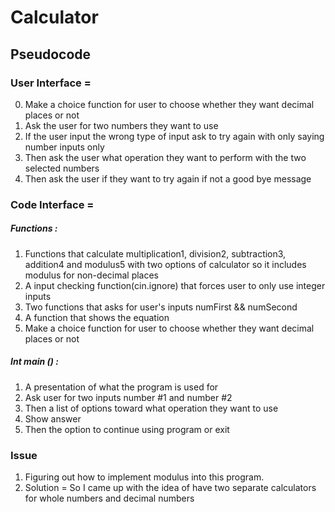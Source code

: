 # Calculator

## Pseudocode

### User Interface =

0. Make a choice function for user to choose whether they want decimal places or not
1. Ask the user for two numbers they want to use
2. If the user input the wrong type of input ask to try again with only saying number inputs only
3. Then ask the user what operation they want to perform with the two selected numbers
4. Then ask the user if they want to try again if not a good bye message

### Code Interface =

##### Functions :

1. Functions that calculate multiplication1, division2, subtraction3, addition4 and modulus5 with two options of calculator so it includes modulus for non-decimal places
2. A input checking function(cin.ignore) that forces user to only use integer inputs
3. Two functions that asks for user's inputs numFirst && numSecond
4. A function that shows the equation
5. Make a choice function for user to choose whether they want decimal places or not

##### Int main () :

1. A presentation of what the program is used for
2. Ask user for two inputs number #1 and number #2
3. Then a list of options toward what operation they want to use
4. Show answer
5. Then the option to continue using program or exit

### Issue

1. Figuring out how to implement modulus into this program.
1. Solution = So I came up with the idea of have two separate calculators for whole numbers and decimal numbers
